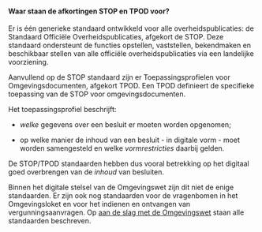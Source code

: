 #### Waar staan de afkortingen STOP en TPOD voor?

Er is één generieke standaard ontwikkeld voor alle overheidspublicaties: de
Standaard Officiële Overheidspublicaties, afgekort de STOP. Deze standaard
ondersteunt de functies opstellen, vaststellen, bekendmaken en beschikbaar
stellen van alle officiële overheidspublicaties via een landelijke voorziening.

Aanvullend op de STOP standaard zijn er Toepassingsprofielen voor
Omgevingsdocumenten, afgekort TPOD. Een TPOD definieert de specifieke toepassing
van de STOP voor omgevingsdocumenten.

Het toepassingsprofiel beschrijft:

-   *welke* gegevens over een besluit er moeten worden opgenomen;

-   op welke manier de inhoud van een besluit - in digitale vorm - moet worden
    samengesteld en welke *vormrestricties* daarbij gelden.

De STOP/TPOD standaarden hebben dus vooral betrekking op het digitaal goed
overbrengen van de *inhoud* van besluiten.

Binnen het digitale stelsel van de Omgevingswet zijn dit niet de enige
standaarden. Er zijn ook nog standaarden voor de vragenbomen in het
Omgevingsloket en voor het indienen en ontvangen van vergunningsaanvragen. Op
[aan de slag met de
Omgevingswet](https://aandeslagmetdeomgevingswet.nl/digitaal-stelsel/technisch-aansluiten/standaarden/)
staan alle standaarden beschreven.
